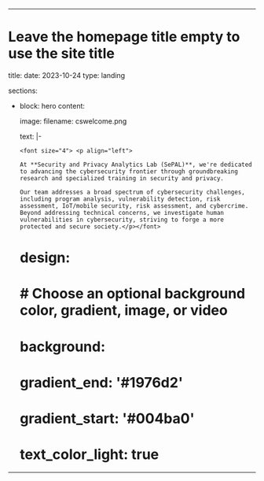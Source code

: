 ---

# Leave the homepage title empty to use the site title
title: 
date: 2023-10-24
type: landing

sections:
  - block: hero
    content:
     
      image:
        filename: cswelcome.png

        
      text: |-
     
      
        <font size="4"> <p align="left">
        
        At **Security and Privacy Analytics Lab (SePAL)**, we're dedicated to advancing the cybersecurity frontier through groundbreaking research and specialized training in security and privacy. 

        Our team addresses a broad spectrum of cybersecurity challenges, including program analysis, vulnerability detection, risk assessment, IoT/mobile security, risk assessment, and cybercrime. Beyond addressing technical concerns, we investigate human vulnerabilities in cybersecurity, striving to forge a more protected and secure society.</p></font>
    # design:
    #   # Choose an optional background color, gradient, image, or video
    #   background:
    #     gradient_end: '#1976d2'
    #     gradient_start: '#004ba0'
    #     text_color_light: true
     
---